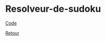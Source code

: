 # Resolveur-de-sudoku

[Code](https://github.com/ThibaultLanthiez/Resolveur-de-sudoku/blob/main/Projet_6_Classification_Breast_Cancer.ipynb)

[Retour](https://github.com/ThibaultLanthiez/Portfolio)

